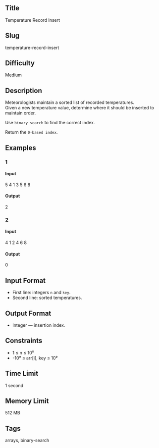 ## Title

Temperature Record Insert

## Slug

temperature-record-insert

## Difficulty

Medium

## Description

Meteorologists maintain a sorted list of recorded temperatures.  
Given a new temperature value, determine where it should be inserted to maintain order.

Use `binary search` to find the correct index.

Return the `0-based index`.

## Examples

### 1

#### Input

5 4
1 3 5 6 8

#### Output
2

### 2

#### Input

4 1
2 4 6 8 

#### Output
0

## Input Format  

- First line: integers `n` and `key`.  
- Second line: sorted temperatures.

## Output Format  

- Integer — insertion index.

## Constraints  

- 1 ≤ n ≤ 10⁵  
- -10⁹ ≤ arr[i], key ≤ 10⁹  

## Time Limit

1 second

## Memory Limit

512 MB

## Tags

arrays, binary-search
